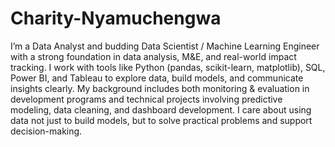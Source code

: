 # Charity-Nyamuchengwa

 I’m a Data Analyst and budding Data Scientist / Machine Learning Engineer with a strong foundation in data analysis, M&E, and real-world impact tracking. I work with tools like Python (pandas, scikit-learn, matplotlib), SQL, Power BI, and Tableau to explore data, build models, and communicate insights clearly.
My background includes both monitoring & evaluation in development programs and technical projects involving predictive modeling, data cleaning, and dashboard development. I care about using data not just to build models, but to solve practical problems and support decision-making.
